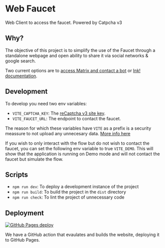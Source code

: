 # Web Faucet

Web Client to access the faucet. Powered by Catpcha v3

## Why?

The objective of this project is to simplify the use of the Faucet through a standalone webpage and open ability to share it via social networks & google search.

Two current options are to [access Matrix and contact a bot](https://wiki.polkadot.network/docs/learn-DOT#getting-tokens-on-the-rococo-testnet) or [Ink! documentation](https://use.ink/faucet).

## Development

To develop you need two env variables:
- `VITE_CAPTCHA_KEY`: The [reCaptcha v3 site key](https://www.google.com/u/1/recaptcha/admin).
- `VITE_FAUCET_URL`: The endpoint to contact the faucet.

The reason for which these variables have `VITE` as a prefix is a security meassure to not upload any unnecesary data. [More info here](https://vitejs.dev/guide/env-and-mode.html#env-files)

If you wish to only interact with the flow but do not wish to contact the faucet, you can set the following env variable to true `VITE_DEMO`.
This will show that the application is running on Demo mode and will not contact the faucet but simulate the flow.

## Scripts

- `npm run dev`: To deploy a development instance of the project
- `npm run build`: To build the project in the `dist` directory
- `npm run check`: To lint the project of unnecessary code

## Deployment

[![GitHub Pages deploy](https://github.com/paritytech/substrate-matrix-faucet/actions/workflows/deploy-site.yml/badge.svg?event=push)](https://github.com/paritytech/substrate-matrix-faucet/actions/workflows/deploy-site.yml)

We have a GitHub action that evaulates and builds the website, deploying it to GitHub Pages.
